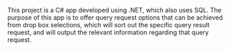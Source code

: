 This project is a C# app developed using .NET, which also uses SQL.
The purpose of this app is to offer query request options that can be achieved 
from drop box selections, which will sort out the specific query result request,
and will output the relevant information regarding that query request.
